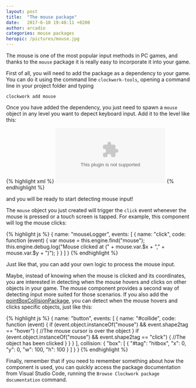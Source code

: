 ```yaml
---
layout: post
title:  "The mouse package"
date:   2017-6-10 19:48:11 +0200
author: arcadio
categories: mouse packages
heropic: /pictures/mouse.jpg
---
```


The mouse is one of the most popular input methods in PC games, and thanks to the `mouse` package it is really easy to incorporate it into your game.

First of all, you will need to add the package as a dependency to your game. You can do it using the command line `clockwork-tools`, opening a command line in your project folder and typing

`clockwork add mouse`

Once you have added the dependency, you just need to spawn a `mouse` object in any level you want to depect keyboard input. Add it to the level like this:

{% highlight xml %}
<object name="mouse" type="mouse" x="0" y="0" ></object>
{% endhighlight %}

and you will be ready to start detecting mouse input!

The `mouse` object you just created will trigger the `click` event whenever the mouse is pressed or a touch screen is tapped. For example, this component will log the mouse clicks:

{% highlight js %}
    {
        name: "mouseLogger",
        events: [
            {
                name: "click", code: function (event) {
                    var mouse = this.engine.find("mouse");
                    this.engine.debug.log("Mouse clicked at (" + mouse.var.$x + "," + mouse.var.$y + ")");
                }
            }
        ]
    }
{% endhighlight %}

Just like that, you can add your own logic to process the mouse input.

Maybe, instead of knowing when the mouse is clicked and its coordinates, you are interested in detecting when the mouse hovers and clicks on other objects in your game. The mouse component provides a second way of detecting input more suited for those scenarios. If you also add the [pointBoxCollisionPackage](https://clockworkdev.github.io/ClockworkBlog/collisions/packages/2017/06/10/pointBoxCollision2D.html), you can detect when the mouse hovers and clicks specific objects, just like this:


{% highlight js %}
    {
        name: "button",
        events: [
            {
                name: "#collide", code: function (event) {
                    if (event.object.instanceOf("mouse") && event.shape2tag == "hover") {
                        //The mouse cursor is over the object
                    }
                    if (event.object.instanceOf("mouse") && event.shape2tag == "click") {
                        //The object has been clicked
                    }
                }
            }
        ],
        collision: {
            "box": [
                { "#tag": "hitbox", "x": 0, "y": 0, "w": 100, "h": 100 }
            ]
        }
    }
{% endhighlight %}

Finally, remember that if you need to remember something about how the component is used, you can quickly access the package documentation from Visual Studio Code, running the `Browse Clockwork package documentation` command.